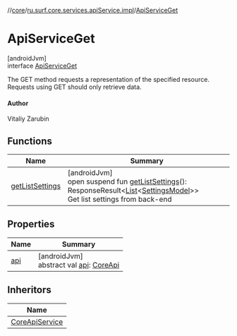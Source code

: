 //[core](../../../index.md)/[ru.surf.core.services.apiService.impl](../index.md)/[ApiServiceGet](index.md)

# ApiServiceGet

[androidJvm]\
interface [ApiServiceGet](index.md)

The GET method requests a representation of the specified resource. Requests using GET should only retrieve data.

#### Author

Vitaliy Zarubin

## Functions

| Name | Summary |
|---|---|
| [getListSettings](get-list-settings.md) | [androidJvm]<br>open suspend fun [getListSettings](get-list-settings.md)(): ResponseResult&lt;[List](https://kotlinlang.org/api/latest/jvm/stdlib/kotlin.collections/-list/index.html)&lt;[SettingsModel](../../ru.surf.core.data.models/-settings-model/index.md)&gt;&gt;<br>Get list settings from back-end |

## Properties

| Name | Summary |
|---|---|
| [api](api.md) | [androidJvm]<br>abstract val [api](api.md): [CoreApi](../../ru.surf.core.services.api/-core-api/index.md) |

## Inheritors

| Name |
|---|
| [CoreApiService](../../ru.surf.core.services.apiService/-core-api-service/index.md) |
